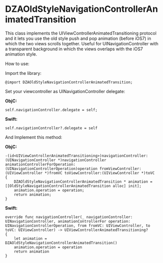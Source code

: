 DZAOldStyleNavigationControllerAnimatedTransition
==============================================

This class implements the UIViewControllerAnimatedTransitioning protocol and it lets you use the old style push and pop animation (before iOS7) in which the two views scrolls together. Useful for UINavigationController with a transparent background in which the views overlaps with the iOS7 animation style.

How to use:

Import the library:

    @import DZAOldStyleNavigationControllerAnimatedTransition;

Set your viewcontroller as UINavigationController delegate:

**ObjC:**

    self.navigationController.delegate = self;
   
**Swift:**

    self.navigationController?.delegate = self
    
And Implement this method:

**ObjC:**

    -(id<UIViewControllerAnimatedTransitioning>)navigationController:
    (UINavigationController *)navigationController animationControllerForOperation:(UINavigationControllerOperation)operation fromViewController:(UIViewController *)fromVC toViewController:(UIViewController *)toVC
    {
        DZAOldStyleNavigationControllerAnimatedTransition * animation = [[OldStyleNavigationControllerAnimatedTransition alloc] init];
        animation.operation = operation;
        return animation;
    }

**Swift:**

    override func navigationController(_ navigationController: UINavigationController, animationControllerFor operation: UINavigationControllerOperation, from fromVC: UIViewController, to toVC: UIViewController) -> UIViewControllerAnimatedTransitioning?
	{
		let animation = DZAOldStyleNavigationControllerAnimatedTransition()
		animation.operation = operation
		return animation
	}
